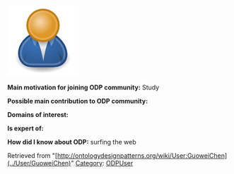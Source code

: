 [![Image:ODPUser.png](../images/a/a6/ODPUser.png)](../Image/ODPUser.png "Image:ODPUser.png")




  





__Main motivation for joining ODP community:__ Study


__Possible main contribution to ODP community:__


__Domains of interest:__


  



__Is expert of:__


  

__How did I know about ODP:__ surfing the web






Retrieved from "[http://ontologydesignpatterns.org/wiki/User:GuoweiChen](../User/GuoweiChen)"
 [Category](http://ontologydesignpatterns.org/wiki/Special:Categories "Special:Categories"): [ODPUser](../Category/ODPUser "Category:ODPUser")